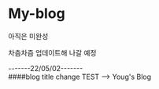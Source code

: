# My-blog

아직은 미완성

차츰차즘 업데이트해 나갈 예정

-------22/05/02-------<br>
####blog title change
TEST --> Youg's Blog
